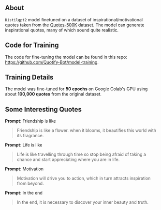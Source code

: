 ## About
`Distilgpt2` model finetuned on a dataset of inspirational/motivational quotes taken from the [Quotes-500K](https://github.com/ShivaliGoel/Quotes-500K) dataset. The model can generate inspirational quotes, many of which sound quite realistic.

## Code for Training
The code for fine-tuning the model can be found in this repo: https://github.com/Quotify-Bot/model-training.

## Training Details
The model was fine-tuned for **50 epochs** on Google Colab's GPU using about **100,000 quotes** from the original dataset.

## Some Interesting Quotes

**Prompt**: Friendship is like
> Friendship is like a flower. when it blooms, it beautifies this world with its fragrance.

**Prompt**: Life is like
> Life is like travelling through time so stop being afraid of taking a chance and start appreciating where you are in life.

**Prompt**: Motivation
> Motivation will drive you to action, which in turn attracts inspiration from beyond.

**Prompt**: In the end 
> In the end, it is necessary to discover your inner beauty and truth.
